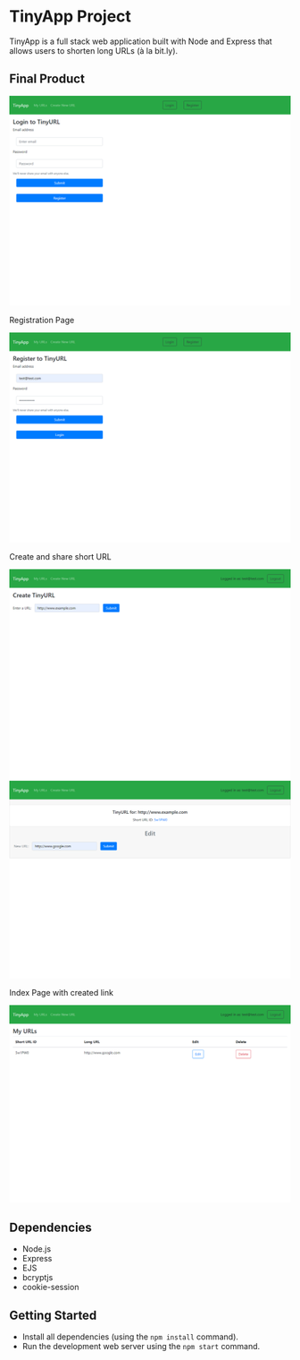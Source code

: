 # TinyApp Project

TinyApp is a full stack web application built with Node and Express that allows users to shorten long URLs (à la bit.ly).

## Final Product

!["Login"](https://github.com/anironL/W03_tinyapp/blob/main/docs/localhost_8080_login_page.png)

Registration Page

!["Register"](https://github.com/anironL/W03_tinyapp/blob/main/docs/localhost_8080_register_page.png)

Create and share short URL

!["Create short URLs."](https://github.com/anironL/W03_tinyapp/blob/main/docs/localhost_8080_urls_create_shortURL.png)
!["Share and edit created URLs."](https://github.com/anironL/W03_tinyapp/blob/main/docs/localhost_8080_urls_edit_longURL.png)

Index Page with created link

!["Index page"](https://github.com/anironL/W03_tinyapp/blob/main/docs/localhost_8080_urls_index_page.png)

## Dependencies

- Node.js
- Express
- EJS
- bcryptjs
- cookie-session

## Getting Started

- Install all dependencies (using the `npm install` command).
- Run the development web server using the `npm start` command.
